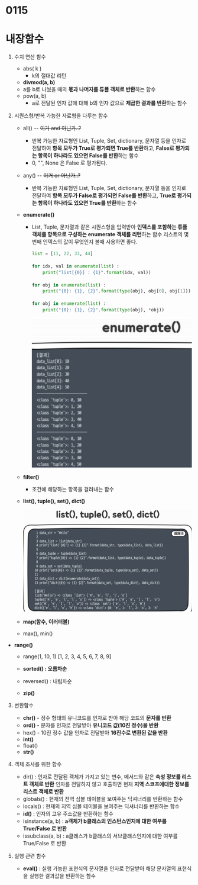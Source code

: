 # 0115

# 내장함수

1. 수치 연산 함수
   - abs( k )
     - k의 절대값 리턴
   -  **divmod(a, b)**
     - a를 b로 나눴을 때의 **몫과 나머지를 튜플 객체로 반환**하는 함수
   - pow(a, b)
     - a로 전달된 인자 값에 대해 b의 인자 값으로 **제곱한 결과를 반환**하는 함수



2. 시퀀스형/반복 가능한 자료형을 다루는 함수

   - all() -- ~~이거 and 아닌가..?~~

     - 반복 가능한 자료형인 List, Tuple, Set, dictionary, 문자열 등을 인자로 전달하여
       **항목 모두가 True로 평가되면 True를 반환**하고, 
       **False로 평가되는 항목이 하나라도 있으면 False를 반환**하는 함수
     - 0, "", None 은 False 로 평가된다.

   - any() -- ~~이거 or 아닌가..?~~

     - 반복 가능한 자료형인 List, Tuple, Set, dictionary, 문자열 등을 인자로 전달하여
       **항목 모두가 False로 평가되면 False를 반환**하고,
       **True로 평가되는 항목이 하나라도 있으면 True를 반환**하는 함수

   - **enumerate()**

     - List, Tuple, 문자열과 같은 시퀀스형을 입력받아
       **인덱스를 포함하는 튜플 객체를 항목으로 구성하는 enumerate 객체를 리턴**하는 함수
       리스트의 몇번째 인덱스의 값이 무엇인지 볼때 사용하면 좋다.

       ```python
       list = [11, 22, 33, 44]
       
       for idx, val in enumerate(list) :
           print("list[{0}] : {1}".format(idx, val))
           
       for obj in enumerate(list) :
           print("{0}: {1}, {2}".format(type(obj), obj[0], obj[1]))
           
       for obj in enumerate(list) :
           print("{0}: {1}, {2}".format(type(obj), *obj))
       ```

       ![image-20200129185018533](img/image-20200129185018533.png)

       
    
       

   - **filter()**

     - 조건에 해당하는 항목을 걸러내는 함수

   - **list(), tuple(), set(), dict()**

     ![image-20200129185040280](img/image-20200129185040280.png)

     

   - **map(함수, 이러터블)**

   - max(), min()
   
- **range()**
   
  - range(1, 10, 1)
       [1, 2, 3, 4, 5, 6, 7, 8, 9]

   - **sorted() : 오름차순**
   
   - reversed() : 내림차순
   
   - **zip()**



3. 변환함수
   - **chr()** - 정수 형태의 유니코드를 인자로 받아 해당 코드의 **문자를 반환**
   - **ord()** - 문자를 인자로 전달받아 **유니코드 값(10진 정수)을 반환**
   - hex() - 10진 정수 값을 인자로 전달받아 **16진수로 변환된 값을 반환**
   - **int()**
   - float()
   - **str()**



4. 객체 조사를 위한 함수
   - dir() : 인자로 전달된 객체가 가지고 있는 변수, 메서드와 같은
     			**속성 정보를 리스트 객체로 반환**
           			인자를 전달하지 않고 호출하면
           			현재 **지역 스코프에대한 정보를 리스트 객체로 반환**
   - globals() : 현재의 전역 심볼 테이블을 보여주는
     		             딕셔너리를 반환하는 함수
   - locals() : 현재의 지역 심볼 테이블을 보여주는
                          딕셔너리를 반환하는 함수
   - **id()** : 인자의 고유 주소값을 반환하는 함수
   - isinstance(a, b) : **a객체가 b클래스의 인스턴스인지에 대한 여부를 True/False 로 반환**
   - issubclass(a, b) : a클래스가 b클래스의 서브클래스인지에 대한 여부를 True/False 로 반환
   



5. 실행 관련 함수
   - **eval()** : 실행 가능한 표현식의 문자열을 인자로 전달받아
     				해당 문자열의 표현식을 실행한 결과값을 반환하는 함수

